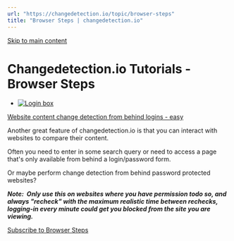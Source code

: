 ```yaml
---
url: "https://changedetection.io/topic/browser-steps"
title: "Browser Steps | changedetection.io"
---
```


[Skip to main content](https://changedetection.io/topic/browser-steps#main-content)

# Changedetection.io Tutorials - Browser Steps

- [![Login box](https://changedetection.io/sites/changedetection.io/files/styles/max_325x325/public/2023-08/login-box.jpg?itok=VQ8duH9Z)](https://changedetection.io/tutorial/website-content-change-detection-behind-logins-easy)





[Website content change detection from behind logins - easy](https://changedetection.io/tutorial/website-content-change-detection-behind-logins-easy)







Another great feature of changedetection.io is that you can interact with websites to compare their content.



Often you need to enter in some search query or need to access a page that's only available from behind a login/password form.



Or maybe perform change detection from behind password protected websites?



_**Note:  Only use this on websites where you have permission todo so, and always "recheck" with the maximum realistic time between rechecks, logging-in every minute could get you blocked from the site you are viewing.**_


[Subscribe to Browser Steps](https://changedetection.io/taxonomy/term/6/feed)